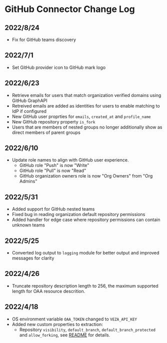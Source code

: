 # GitHub Connector Change Log

## 2022/8/24
* Fix for GitHub teams discovery

## 2022/7/1
* Set GitHub provider icon to GitHub mark logo

## 2022/6/23
* Retrieve emails for users that match organization verified domains using GitHub GraphAPI
* Retreived emails are added as identities for users to enable matching to IdP if configured
* New GitHub user proprties for `emails`, `created_at` and `profile_name`
* New GitHub repository property `is_fork`
* Users that are members of nested groups no longer additionally show as direct members of parent groups

## 2022/6/10
* Update role names to align with GitHub user experience.
  * GitHub role "Push" is now "Write"
  * GitHub role "Pull" is now "Read"
  * GitHub organization owners role is now "Org Owners" from "Org Admins"

## 2022/5/31
* Added support for GitHub nested teams
* Fixed bug in reading organization default repository permissions
* Added handler for edge case where repository permissions can contain unknown teams

## 2022/5/25
* Converted log output to `logging` module for better output and improved messages for clarity

## 2022/4/26
* Truncate repository description length to 256, the maximum supported length for OAA resource descrition.

## 2022/4/18
* OS environment variable `OAA_TOKEN` changed to `VEZA_API_KEY`
* Added new custom properties to extraction:
  - Repository `visibility`, `default_branch`, `default_branch_protected` and `allow_forking`, see [README](README.md) for details.
